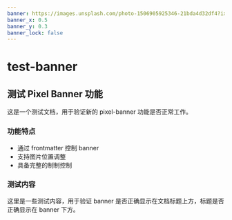 ```yaml
---
banner: https://images.unsplash.com/photo-1506905925346-21bda4d32df4?ixlib=rb-4.0.3&ixid=M3wxMjA3fDB8MHxwaG90by1wYWdlfHx8fGVufDB8fHx8fA%3D%3D&auto=format&fit=crop&w=2070&q=80
banner_x: 0.5
banner_y: 0.3
banner_lock: false
---
```


# test-banner

## 测试 Pixel Banner 功能

这是一个测试文档，用于验证新的 pixel-banner 功能是否正常工作。

### 功能特点

- 通过 frontmatter 控制 banner
- 支持图片位置调整
- 具备完整的制制控制

### 测试内容

这里是一些测试内容，用于验证 banner 是否正确显示在文档标题上方，标题是否正确显示在 banner 下方。